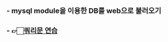 ### - mysql module을 이용한 DB를 web으로 불러오기


### - 👉🏻[쿼리문 연습](https://github.com/kimgeonoh/nodejs_mysql/blob/main/mysql/practice_query.sql)

